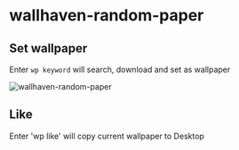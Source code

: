 # wallhaven-random-paper

## Set wallpaper
Enter `wp keyword` will search, download and set as wallpaper

![wallhaven-random-paper](/screen.jpg?raw=true)


## Like

Enter 'wp like' will copy current wallpaper to Desktop

